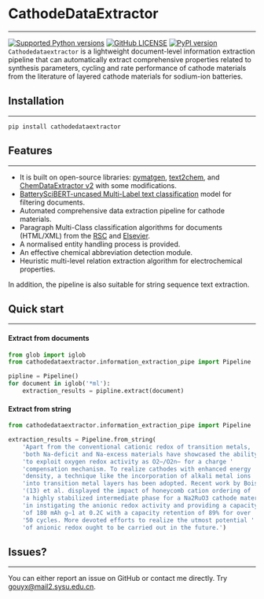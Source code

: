 # CathodeDataExtractor

------------

[![Supported Python versions](https://img.shields.io/badge/python-3.6%20%7C%203.7-blue.svg)](https://www.python.org/downloads/) [![GitHub LICENSE](https://img.shields.io/github/license/GGNoWayBack/cathodedataextractor.svg)](https://github.com/GGNoWayBack/cathodedataextractor/blob/main/LICENSE)  [![PyPI version](https://badge.fury.io/py/cathodedataextractor.svg)](https://badge.fury.io/py/cathodedataextractor)  
`Cathodedataextractor` is a lightweight document-level information extraction pipeline that can automatically extract
comprehensive properties related to synthesis parameters, cycling and rate performance of cathode materials from the
literature of layered cathode materials for sodium-ion batteries.

## Installation

------------

`pip install cathodedataextractor`

## Features

------------
- It is built on open-source libraries: [pymatgen], [text2chem], and [ChemDataExtractor v2] with some modifications.
- [BatterySciBERT-uncased Multi-Label text classification] model for filtering documents. 
- Automated comprehensive data extraction pipeline for cathode materials.
- Paragraph Multi-Class classification algorithms for documents (HTML/XML) from the [RSC] and [Elsevier].
- A normalised entity handling process is provided.
- An effective chemical abbreviation detection module.
- Heuristic multi-level relation extraction algorithm for electrochemical properties.

In addition, the pipeline is also suitable for string sequence text extraction.

## Quick start

------------
#### Extract from documents

```python
from glob import iglob
from cathodedataextractor.information_extraction_pipe import Pipeline

pipline = Pipeline()
for document in iglob('*ml'):
    extraction_results = pipline.extract(document)
```
> 

#### Extract from string

```python
from cathodedataextractor.information_extraction_pipe import Pipeline

extraction_results = Pipeline.from_string(
    'Apart from the conventional cationic redox of transition metals, '
    'both Na-deficit and Na-excess materials have showcased the ability '
    'to exploit oxygen redox activity as O2–/O2n– for a charge '
    'compensation mechanism. To realize cathodes with enhanced energy '
    'density, a technique like the incorporation of alkali metal ions '
    'into transition metal layers has been adopted. Recent work by Boisse '
    '(13) et al. displayed the impact of honeycomb cation ordering of '
    'a highly stabilized intermediate phase for a Na2RuO3 cathode material '
    'in instigating the anionic redox activity and providing a capacity '
    'of 180 mAh g–1 at 0.2C with a capacity retention of 89% for over '
    '50 cycles. More devoted efforts to realize the utmost potential '
    'of anionic redox ought to be carried out in the future.')
```
> 

## Issues?

------------
You can either report an issue on GitHub or contact me directly. 
Try [gouyx@mail2.sysu.edu.cn](mailto:gouyx@mail2.sysu.edu.cn).











[pymatgen]: https://pymatgen.org

[text2chem]: https://github.com/CederGroupHub/text2chem

[ChemDataExtractor v2]: https://github.com/CambridgeMolecularEngineering/chemdataextractor2

[RSC]: https://pubs.rsc.org/

[Elsevier]: https://www.elsevier.com/

[BatterySciBERT-uncased Multi-Label text classification]: https://huggingface.co/NoWayBack/batteryscibert-uncased-abstract-mtc